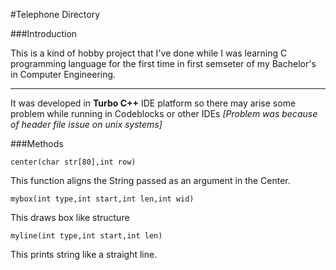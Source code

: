 #Telephone Directory

###Introduction

This is a kind of hobby project that I've done while I was learning C programming language for the first time in first semseter of my Bachelor's in Computer Engineering.

***

It was developed in **Turbo C++** IDE platform so there may arise some problem while running  in Codeblocks or other IDEs
*[Problem was because of header file issue on unix systems]*

###Methods

    center(char str[80],int row)
    
This function aligns the String passed as an argument in the Center.

    mybox(int type,int start,int len,int wid)
    
This draws box like structure

    myline(int type,int start,int len)
    
This prints string like a straight line.
